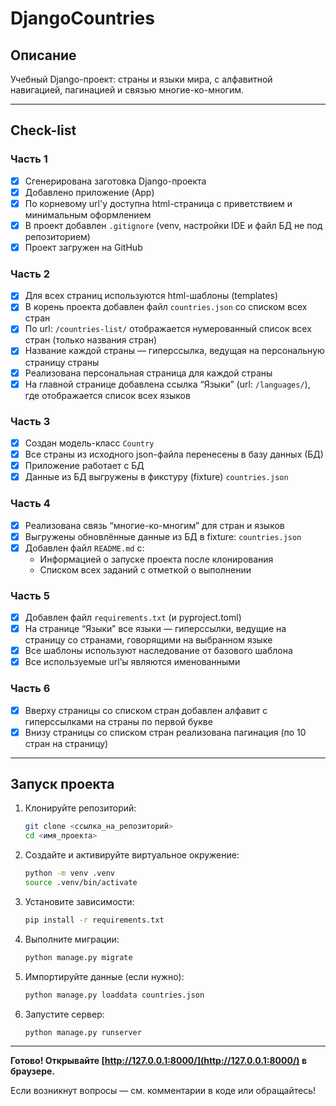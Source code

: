 # DjangoCountries

## Описание

Учебный Django-проект: страны и языки мира, с алфавитной навигацией,
пагинацией и связью многие-ко-многим.

---

## Check-list

### Часть 1

- [x] Сгенерирована заготовка Django-проекта
- [x] Добавлено приложение (App)
- [x] По корневому url'у доступна html-страница с приветствием и минимальным оформлением
- [x] В проект добавлен `.gitignore` (venv, настройки IDE и файл БД не под репозиторием)
- [x] Проект загружен на GitHub

### Часть 2

- [x] Для всех страниц используются html-шаблоны (templates)
- [x] В корень проекта добавлен файл `countries.json` со списком всех стран
- [x] По url: `/countries-list/` отображается нумерованный список всех стран (только названия стран)
- [x] Название каждой страны — гиперссылка, ведущая на персональную страницу страны
- [x] Реализована персональная страница для каждой страны
- [x] На главной странице добавлена ссылка “Языки” (url: `/languages/`), где отображается список всех языков

### Часть 3

- [x] Создан модель-класс `Country`
- [x] Все страны из исходного json-файла перенесены в базу данных (БД)
- [x] Приложение работает с БД
- [x] Данные из БД выгружены в фикстуру (fixture) `countries.json`

### Часть 4

- [x] Реализована связь “многие-ко-многим” для стран и языков
- [x] Выгружены обновлённые данные из БД в fixture: `countries.json`
- [x] Добавлен файл `README.md` с:
    - Информацией о запуске проекта после клонирования
    - Списком всех заданий с отметкой о выполнении

### Часть 5

- [x] Добавлен файл `requirements.txt` (и pyproject.toml)
- [x] На странице “Языки” все языки — гиперссылки, ведущие на страницу со странами, говорящими на выбранном языке
- [x] Все шаблоны используют наследование от базового шаблона
- [x] Все используемые url’ы являются именованными

### Часть 6

- [x] Вверху страницы со списком стран добавлен алфавит с гиперссылками на страны по первой букве
- [x] Внизу страницы со списком стран реализована пагинация (по 10 стран на страницу)

---

## Запуск проекта

1. Клонируйте репозиторий:
    ```bash
    git clone <ссылка_на_репозиторий>
    cd <имя_проекта>
    ```

2. Создайте и активируйте виртуальное окружение:
    ```bash
    python -m venv .venv
    source .venv/bin/activate
    ```

3. Установите зависимости:
    ```bash
    pip install -r requirements.txt
    ```

4. Выполните миграции:
    ```bash
    python manage.py migrate
    ```

5. Импортируйте данные (если нужно):
    ```bash
    python manage.py loaddata countries.json
    ```

6. Запустите сервер:
    ```bash
    python manage.py runserver
    ```

---

**Готово! Открывайте [http://127.0.0.1:8000/](http://127.0.0.1:8000/) в браузере.**

Если возникнут вопросы — см. комментарии в коде или обращайтесь!